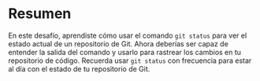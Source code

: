 # Resumen

En este desafío, aprendiste cómo usar el comando `git status` para ver el estado actual de un repositorio de Git. Ahora deberías ser capaz de entender la salida del comando y usarlo para rastrear los cambios en tu repositorio de código. Recuerda usar `git status` con frecuencia para estar al día con el estado de tu repositorio de Git.
